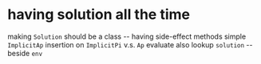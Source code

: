 # having solution all the time

making `Solution` should be a class -- having side-effect methods
simple `ImplicitAp` insertion on `ImplicitPi` v.s. `Ap`
evaluate also lookup `solution` -- beside `env`
